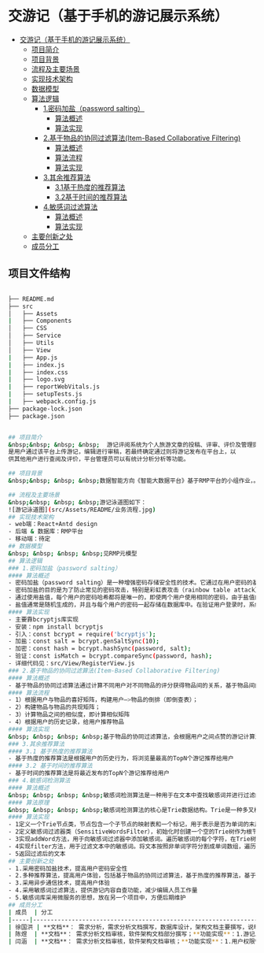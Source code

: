 # 交游记（基于手机的游记展示系统）
- [交游记（基于手机的游记展示系统）](#交游记基于手机的游记展示系统)
  - [项目简介](#项目简介)
  - [项目背景](#项目背景)
  - [流程及主要场景](#流程及主要场景)
  - [实现技术架构](#实现技术架构)
  - [数据模型](#数据模型)
  - [算法逻辑](#算法逻辑)
    - [1.密码加盐（password salting）](#1密码加盐password-salting)
      - [算法概述](#算法概述)
      - [算法实现](#算法实现)
    - [2.基于物品的协同过滤算法(Item-Based Collaborative Filtering)](#2基于物品的协同过滤算法item-based-collaborative-filtering)
      - [算法概述](#算法概述-1)
      - [算法流程](#算法流程)
      - [算法实现](#算法实现-1)
    - [3.其余推荐算法](#3其余推荐算法)
      - [3.1基于热度的推荐算法](#3.1基于热度的推荐算法)
      - [3.2基于时间的推荐算法](#3.1基于时间的推荐算法)
    - [4.敏感词过滤算法](#4.敏感词过滤算法)
      - [算法概述](#算法概述-2)
      - [算法实现](#算法实现-2)
  - [主要创新之处](#主要创新之处)
  - [成员分工](#成员分工)

## 项目文件结构
```bash

├── README.md
├── src
│   ├── Assets
|   ├── Components
│   ├── CSS
│   ├── Service
│   ├── Utils
│   ├── View
|   ├── App.js
|   ├── index.js
|   ├── index.css
|   ├── logo.svg
|   ├── reportWebVitals.js
|   ├── setupTests.js
|   ├── webpack.config.js
├── package-lock.json
├── package.json


## 项目简介
&nbsp;&nbsp; &nbsp; &nbsp;  游记评阅系统为个人旅游文章的投稿、评审、评价及管理提供了一个网络平台。首先
是用户通过该平台上传游记，编辑进行审稿，若最终确定通过则将游记发布在平台上，以
供其他用户进行查阅及评价，平台管理员可以有统计分析分析等功能。

## 项目背景
&nbsp;&nbsp; &nbsp; &nbsp;数据智能方向《智能大数据平台》基于RMP平台的小组作业，。

## 流程及主要场景
&nbsp;&nbsp; &nbsp; &nbsp;游记泳道图如下：
![游记泳道图](src/Assets/README/业务流程.jpg)
## 实现技术架构
- web端：React+Antd design
- 后端 & 数据库：RMP平台
- 移动端：待定
## 数据模型
&nbsp; &nbsp; &nbsp; &nbsp;见RMP元模型
## 算法逻辑
### 1.密码加盐（password salting）
#### 算法概述
- 密码加盐（password salting）是一种增强密码存储安全性的技术。它通过在用户密码的基础上添加一个随机生成的值（盐），然后将密码和盐一起进行哈希运算，生成最终的存储密码。
- 密码加盐的目的是为了防止常见的密码攻击，特别是彩虹表攻击（rainbow table attack）。彩虹表是一种预先计算并存储大量密码哈希值的技术，攻击者可以使用彩虹表来快速破解存储的密码哈希。如果不使用盐值，相同的密码在哈希运算后会生成相同的哈希值，这使得彩虹表攻击变得非常有效。
- 通过使用盐值，每个用户的密码哈希都将是唯一的，即使两个用户使用相同的密码，由于盐值的不同，生成的哈希值也会不同。这使得攻击者无法简单地使用预先计算好的彩虹表来破解密码。
- 盐值通常是随机生成的，并且与每个用户的密码一起存储在数据库中。在验证用户登录时，系统会提取存储的盐值，并将其与用户输入的密码一起进行哈希运算，然后与数据库中存储的密码哈希进行比较来验证密码的正确性。
#### 算法实现
- 主要靠bcryptjs库实现
- 安装：npm install bcryptjs
- 引入：const bcrypt = require('bcryptjs');
- 加盐：const salt = bcrypt.genSaltSync(10);
- 加密：const hash = bcrypt.hashSync(password, salt);
- 验证：const isMatch = bcrypt.compareSync(password, hash);
- 详细代码见：src/View/RegisterView.js
### 2.基于物品的协同过滤算法(Item-Based Collaborative Filtering)
#### 算法概述
- 基于物品的协同过滤算法通过计算不同用户对不同物品的评分获得物品间的关系，基于物品间的关系对用户进行相似物品的推荐，评分即代表用户对物品的态度和偏好。比如，用户A同时购买了物品x，y，那么说明x，y之间的相关度高，当用户B也购买了物品x时，那么可以预测B也可能买物品y。
#### 算法流程
- 1）根据用户与物品的喜好矩阵，构建用户–>物品的倒排（即倒查表）；
- 2）构建物品与物品的共现矩阵；
- 3）计算物品之间的相似度，即计算相似矩阵
- 4）根据用户的历史记录，给用户推荐物品
#### 算法实现
&nbsp; &nbsp; &nbsp; &nbsp;基于物品的协同过滤算法，会根据用户之间点赞的游记计算游记之间的相似度，然后给用户推荐相似度最高的游记，具体实现见recommendUtil.js中的ItemBased_Collaborative_Filtering。
### 3.其余推荐算法
#### 3.1 基于热度的推荐算法
- 基于热度的推荐算法是根据用户的历史行为，将浏览量最高的TopN个游记推荐给用户
#### 3.2 基于时间的推荐算法
- 基于时间的推荐算法是将最近发布的TopN个游记推荐给用户
### 4.敏感词检测算法
#### 算法概述
&nbsp; &nbsp; &nbsp; &nbsp;敏感词检测算法是一种用于在文本中查找敏感词并进行过滤的方法。它基于Trie（字典树）数据结构，通过构建一个前缀树来提高匹配效率
#### 算法原理
&nbsp; &nbsp; &nbsp; &nbsp;敏感词检测算法的核心是Trie数据结构。Trie是一种多叉树，每个节点代表一个字符，从根节点到叶子节点的路径表示一个完整的单词。算法通过构建一个Trie树来存储敏感词库，然后遍历待检测的文本，在Trie树中匹配敏感词。
#### 算法实现
- 1定义一个Trie节点类，节点包含一个子节点的映射表和一个标记，用于表示是否为单词的末尾。
- 2定义敏感词过滤器类（SensitiveWordsFilter），初始化时创建一个空的Trie树作为根节点。
- 3实现addWord方法，用于向敏感词过滤器中添加敏感词。遍历敏感词的每个字符，在Trie树中添加相应的节点。
- 4实现filter方法，用于过滤文本中的敏感词。将文本按照非单词字符分割成单词数组，遍历数组中的每个字符，通过Trie树进行匹配。如果匹配到敏感词的末尾节点，将敏感词替换为相应数量的星号。
- 5返回过滤后的文本
## 主要创新之处
- 1.采用密码加盐技术，提高用户密码安全性
- 2.多种推荐算法，提高用户体验，包括基于物品的协同过滤算法，基于热度的推荐算法，基于时间的推荐算法
- 3.采用异步通信技术，提高用户体验
- 4.采用敏感词过滤算法，提供游记内容自查功能，减少编辑人员工作量
- 5.敏感词库采用微服务的思想，放在另一个项目中，方便后期维护
## 成员分工
| 成员  | 分工                                                                                                                                                   | 贡献度  |
|-----|------------------------------------------------------------------------------------------------------------------------------------------------------|------|
| 徐国洪 | **文档**： 需求分析，需求分析文档撰写，数据库设计，架构文档主要撰写，说明文档编写；**功能实现**：1.页面路由导航，权限鉴定 2.ajax跨域异步通信  3.登录注册（密码加盐）功能实现 4.推荐算法的实现 5.敏感词过滤算法的实现 **页面设计**：主页，文本编辑页，登录页，游记详情页 | TODO |
| 陈煜  | **文档**： 需求分析文档审核，软件架构文档部分撰写；**功能实现**：1.游记上传,**页面设计**：个人中心页，编辑（editor）页                                                                               | TODO |
| 闫涵  | **文档**： 需求分析文档审核，软件架构文档审核；**功能实现**：1.用户权限管理，删除账号 2.撤销游记，**页面设计**：注册页面，管理员页面                                                                          | TODO |
